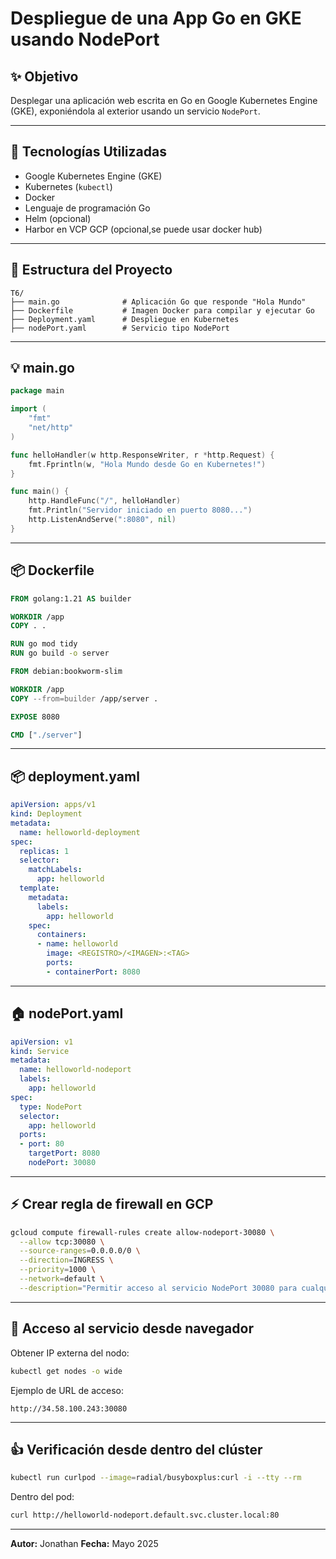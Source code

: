 # Despliegue de una App Go en GKE usando NodePort

## ✨ Objetivo

Desplegar una aplicación web escrita en Go en Google Kubernetes Engine (GKE), exponiéndola al exterior usando un servicio `NodePort`.

---

## 🔧 Tecnologías Utilizadas

* Google Kubernetes Engine (GKE)
* Kubernetes (`kubectl`)
* Docker
* Lenguaje de programación Go
* Helm (opcional)
* Harbor en VCP GCP (opcional,se puede usar docker hub)

---

## 📂 Estructura del Proyecto

```
T6/
├── main.go              # Aplicación Go que responde "Hola Mundo"
├── Dockerfile           # Imagen Docker para compilar y ejecutar Go
├── Deployment.yaml      # Despliegue en Kubernetes
├── nodePort.yaml        # Servicio tipo NodePort
```

---

## 💡 main.go

```go
package main

import (
    "fmt"
    "net/http"
)

func helloHandler(w http.ResponseWriter, r *http.Request) {
    fmt.Fprintln(w, "Hola Mundo desde Go en Kubernetes!")
}

func main() {
    http.HandleFunc("/", helloHandler)
    fmt.Println("Servidor iniciado en puerto 8080...")
    http.ListenAndServe(":8080", nil)
}
```

---

## 📦 Dockerfile

```Dockerfile
FROM golang:1.21 AS builder

WORKDIR /app
COPY . .

RUN go mod tidy
RUN go build -o server

FROM debian:bookworm-slim

WORKDIR /app
COPY --from=builder /app/server .

EXPOSE 8080

CMD ["./server"]

```

---

## 📦 deployment.yaml

```yaml
apiVersion: apps/v1
kind: Deployment
metadata:
  name: helloworld-deployment
spec:
  replicas: 1
  selector:
    matchLabels:
      app: helloworld
  template:
    metadata:
      labels:
        app: helloworld
    spec:
      containers:
      - name: helloworld
        image: <REGISTRO>/<IMAGEN>:<TAG>
        ports:
        - containerPort: 8080
```

---

## 🏠 nodePort.yaml

```yaml
apiVersion: v1
kind: Service
metadata:
  name: helloworld-nodeport
  labels:
    app: helloworld
spec:
  type: NodePort
  selector:
    app: helloworld
  ports:
  - port: 80
    targetPort: 8080
    nodePort: 30080
```

---

## ⚡ Crear regla de firewall en GCP

```bash
gcloud compute firewall-rules create allow-nodeport-30080 \
  --allow tcp:30080 \
  --source-ranges=0.0.0.0/0 \
  --direction=INGRESS \
  --priority=1000 \
  --network=default \
  --description="Permitir acceso al servicio NodePort 30080 para cualquier IP"
```

---

## 🚀 Acceso al servicio desde navegador

Obtener IP externa del nodo:

```bash
kubectl get nodes -o wide
```

Ejemplo de URL de acceso:

```
http://34.58.100.243:30080
```

---

## 👍 Verificación desde dentro del clúster

```bash
kubectl run curlpod --image=radial/busyboxplus:curl -i --tty --rm
```

Dentro del pod:

```sh
curl http://helloworld-nodeport.default.svc.cluster.local:80
```

---

**Autor:** Jonathan
**Fecha:** Mayo 2025
